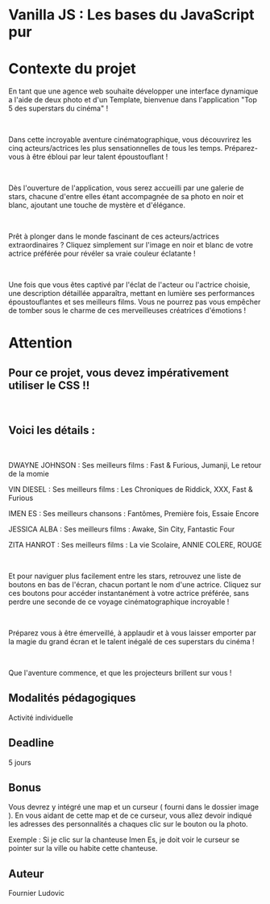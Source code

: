 # Vanilla JS : Les bases du JavaScript pur

# Contexte du projet
En tant que une agence web souhaite développer une interface dynamique a l'aide de deux photo et d'un Template, bienvenue dans l'application "Top 5 des superstars du cinéma" !

​

Dans cette incroyable aventure cinématographique, vous découvrirez les cinq acteurs/actrices les plus sensationnelles de tous les temps. Préparez-vous à être ébloui par leur talent époustouflant !

​

Dès l'ouverture de l'application, vous serez accueilli par une galerie de stars, chacune d'entre elles étant accompagnée de sa photo en noir et blanc, ajoutant une touche de mystère et d'élégance.

​

Prêt à plonger dans le monde fascinant de ces acteurs/actrices extraordinaires ? Cliquez simplement sur l'image en noir et blanc de votre actrice préférée pour révéler sa vraie couleur éclatante !

​

Une fois que vous êtes captivé par l'éclat de l'acteur ou l'actrice choisie, une description détaillée apparaîtra, mettant en lumière ses performances époustouflantes et ses meilleurs films. Vous ne pourrez pas vous empêcher de tomber sous le charme de ces merveilleuses créatrices d'émotions !

# Attention

## Pour ce projet, vous devez impérativement utiliser le CSS !!

​

## Voici les détails :

​

DWAYNE JOHNSON : Ses meilleurs films : Fast & Furious, Jumanji, Le retour de la momie

VIN DIESEL : Ses meilleurs films : Les Chroniques de Riddick, XXX, Fast & Furious

IMEN ES : Ses meilleurs chansons : Fantômes, Première fois, Essaie Encore

JESSICA ALBA : Ses meilleurs films : Awake, Sin City, Fantastic Four

ZITA HANROT : Ses meilleurs films : La vie Scolaire, ANNIE COLERE, ROUGE

​

Et pour naviguer plus facilement entre les stars, retrouvez une liste de boutons en bas de l'écran, chacun portant le nom d'une actrice. Cliquez sur ces boutons pour accéder instantanément à votre actrice préférée, sans perdre une seconde de ce voyage cinématographique incroyable !

​

Préparez vous à être émerveillé, à applaudir et à vous laisser emporter par la magie du grand écran et le talent inégalé de ces superstars du cinéma !

​

Que l'aventure commence, et que les projecteurs brillent sur vous !

## Modalités pédagogiques
Activité individuelle 

## Deadline
5 jours

## Bonus
Vous devrez y intégré une map et un curseur ( fourni dans le dossier image ).
En vous aidant de cette map et de ce curseur, vous allez devoir indiqué les adresses des personnalités a chaques clic sur le bouton ou la photo.

Exemple : Si je clic sur la chanteuse Imen Es, je doit voir le curseur se pointer sur la ville ou habite cette chanteuse.

## Auteur
Fournier Ludovic
